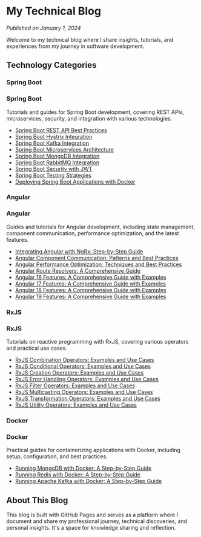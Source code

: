 # My Technical Blog

*Published on January 1, 2024*

Welcome to my technical blog where I share insights, tutorials, and experiences from my journey in software development.

## Technology Categories

### Spring Boot
<div class="card">
  <div class="card-header">
    <h3>Spring Boot</h3>
  </div>
  <div class="card-body">
    <p>Tutorials and guides for Spring Boot development, covering REST APIs, microservices, security, and integration with various technologies.</p>
    <ul>
      <li><a href="spring-boot/posts/spring-boot-rest-api-best-practices.md">Spring Boot REST API Best Practices</a></li>
      <li><a href="spring-boot/posts/spring-boot-hystrix-integration.md">Spring Boot Hystrix Integration</a></li>
      <li><a href="spring-boot/posts/spring-boot-kafka-integration.md">Spring Boot Kafka Integration</a></li>
      <li><a href="spring-boot/posts/spring-boot-microservices-architecture.md">Spring Boot Microservices Architecture</a></li>
      <li><a href="spring-boot/posts/spring-boot-mongodb-integration.md">Spring Boot MongoDB Integration</a></li>
      <li><a href="spring-boot/posts/spring-boot-rabbitmq-integration.md">Spring Boot RabbitMQ Integration</a></li>
      <li><a href="spring-boot/posts/spring-boot-security-jwt.md">Spring Boot Security with JWT</a></li>
      <li><a href="spring-boot/posts/spring-boot-testing-strategies.md">Spring Boot Testing Strategies</a></li>
      <li><a href="spring-boot/posts/spring-boot-docker.md">Deploying Spring Boot Applications with Docker</a></li>
    </ul>
  </div>
</div>

### Angular
<div class="card">
  <div class="card-header">
    <h3>Angular</h3>
  </div>
  <div class="card-body">
    <p>Guides and tutorials for Angular development, including state management, component communication, performance optimization, and the latest features.</p>
    <ul>
      <li><a href="angular/posts/angular-ngrx-integration.md">Integrating Angular with NgRx: Step-by-Step Guide</a></li>
      <li><a href="angular/posts/angular-component-communication.md">Angular Component Communication: Patterns and Best Practices</a></li>
      <li><a href="angular/posts/angular-performance-optimization.md">Angular Performance Optimization: Techniques and Best Practices</a></li>
      <li><a href="angular/posts/angular-route-resolvers.md">Angular Route Resolvers: A Comprehensive Guide</a></li>
      <li><a href="angular/versions/angular-16-features.md">Angular 16 Features: A Comprehensive Guide with Examples</a></li>
      <li><a href="angular/versions/angular-17-features.md">Angular 17 Features: A Comprehensive Guide with Examples</a></li>
      <li><a href="angular/versions/angular-18-features.md">Angular 18 Features: A Comprehensive Guide with Examples</a></li>
      <li><a href="angular/versions/angular-19-features.md">Angular 19 Features: A Comprehensive Guide with Examples</a></li>
    </ul>
  </div>
</div>

### RxJS
<div class="card">
  <div class="card-header">
    <h3>RxJS</h3>
  </div>
  <div class="card-body">
    <p>Tutorials on reactive programming with RxJS, covering various operators and practical use cases.</p>
    <ul>
      <li><a href="rxjs/posts/rxjs-combination-operators.md">RxJS Combination Operators: Examples and Use Cases</a></li>
      <li><a href="rxjs/posts/rxjs-conditional-operators.md">RxJS Conditional Operators: Examples and Use Cases</a></li>
      <li><a href="rxjs/posts/rxjs-creation-operators.md">RxJS Creation Operators: Examples and Use Cases</a></li>
      <li><a href="rxjs/posts/rxjs-error-handling-operators.md">RxJS Error Handling Operators: Examples and Use Cases</a></li>
      <li><a href="rxjs/posts/rxjs-filter-operators.md">RxJS Filter Operators: Examples and Use Cases</a></li>
      <li><a href="rxjs/posts/rxjs-multicasting-operators.md">RxJS Multicasting Operators: Examples and Use Cases</a></li>
      <li><a href="rxjs/posts/rxjs-transformation-operators.md">RxJS Transformation Operators: Examples and Use Cases</a></li>
      <li><a href="rxjs/posts/rxjs-utility-operators.md">RxJS Utility Operators: Examples and Use Cases</a></li>
    </ul>
  </div>
</div>

### Docker
<div class="card">
  <div class="card-header">
    <h3>Docker</h3>
  </div>
  <div class="card-body">
    <p>Practical guides for containerizing applications with Docker, including setup, configuration, and best practices.</p>
    <ul>
      <li><a href="docker/posts/mongodb-docker.md">Running MongoDB with Docker: A Step-by-Step Guide</a></li>
      <li><a href="docker/posts/redis-docker.md">Running Redis with Docker: A Step-by-Step Guide</a></li>
      <li><a href="docker/posts/kafka-docker.md">Running Apache Kafka with Docker: A Step-by-Step Guide</a></li>
    </ul>
  </div>
</div>

## About This Blog

This blog is built with GitHub Pages and serves as a platform where I document and share my professional journey, technical discoveries, and personal insights. It's a space for knowledge sharing and reflection.
